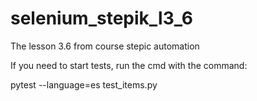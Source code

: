 # selenium_stepik_l3_6
The lesson 3.6 from course stepic automation

If you need to start tests, run the cmd with the command:

pytest --language=es test_items.py